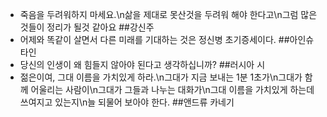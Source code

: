 - 죽음을 두려워하지 마세요.\n삶을 제대로 못산것을 두려워 해야 한다고\n그럼 많은것들이 정리가 될것 같아요 ##강신주
- 어제와 똑같이 살면서 다른 미래를 기대하는 것은 정신병 초기증세이다. ##아인슈타인
- 당신의 인생이 왜 힘들지 않아야 된다고 생각하십니까? ##러시아 시
- 젊은이여, 그대 이름을 가치있게 하라.\n그대가 지금 보내는 1분 1초가\n그대가 함께 어울리는 사람이\n그대가 그들과 나누는 대화가\n그대 이름을 가치있게 하는데 쓰여지고 있는지\n늘 되물어 보아야 한다. ##앤드류 카네기
